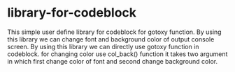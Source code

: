 # library-for-codeblock
This simple user define library for codeblock for gotoxy  function. By using this library we can change font and background color of output console screen.
By using this library we can directly use gotoxy function in codeblock.
for changing color use col_back() function it takes two argument in which first change color of font and second change background color.
